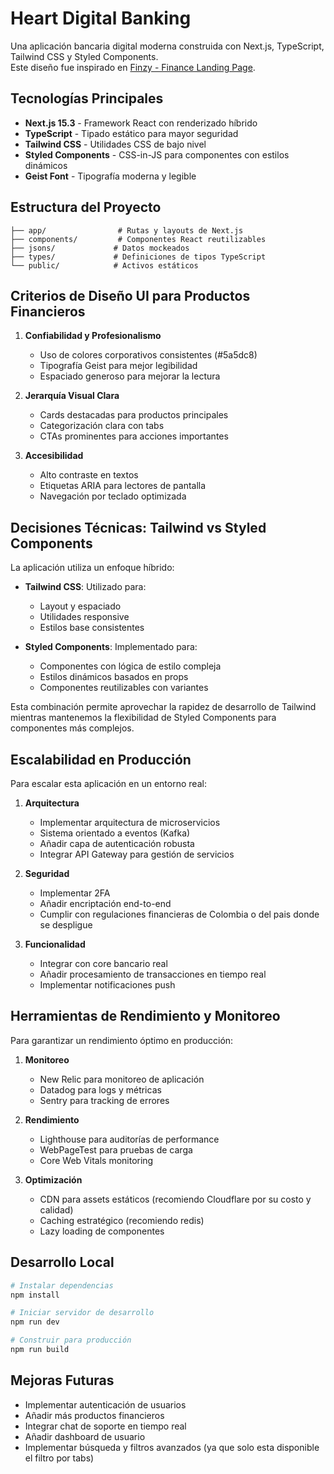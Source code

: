 # Heart Digital Banking

Una aplicación bancaria digital moderna construida con Next.js, TypeScript, Tailwind CSS y Styled Components.  
Este diseño fue inspirado en [Finzy - Finance Landing Page](https://dribbble.com/shots/25281703-Finzy-Finance-Landing-Page).

## Tecnologías Principales

- **Next.js 15.3** - Framework React con renderizado híbrido
- **TypeScript** - Tipado estático para mayor seguridad
- **Tailwind CSS** - Utilidades CSS de bajo nivel
- **Styled Components** - CSS-in-JS para componentes con estilos dinámicos
- **Geist Font** - Tipografía moderna y legible

## Estructura del Proyecto

```
├── app/                # Rutas y layouts de Next.js
├── components/         # Componentes React reutilizables
├── jsons/             # Datos mockeados
├── types/             # Definiciones de tipos TypeScript
└── public/            # Activos estáticos
```

## Criterios de Diseño UI para Productos Financieros

1. **Confiabilidad y Profesionalismo**
   - Uso de colores corporativos consistentes (#5a5dc8)
   - Tipografía Geist para mejor legibilidad
   - Espaciado generoso para mejorar la lectura

2. **Jerarquía Visual Clara**
   - Cards destacadas para productos principales
   - Categorización clara con tabs
   - CTAs prominentes para acciones importantes

3. **Accesibilidad**
   - Alto contraste en textos
   - Etiquetas ARIA para lectores de pantalla
   - Navegación por teclado optimizada

## Decisiones Técnicas: Tailwind vs Styled Components

La aplicación utiliza un enfoque híbrido:

- **Tailwind CSS**: Utilizado para:
  - Layout y espaciado
  - Utilidades responsive
  - Estilos base consistentes

- **Styled Components**: Implementado para:
  - Componentes con lógica de estilo compleja
  - Estilos dinámicos basados en props
  - Componentes reutilizables con variantes

Esta combinación permite aprovechar la rapidez de desarrollo de Tailwind mientras mantenemos la flexibilidad de Styled Components para componentes más complejos.

## Escalabilidad en Producción

Para escalar esta aplicación en un entorno real:

1. **Arquitectura**
   - Implementar arquitectura de microservicios
   - Sistema orientado a eventos (Kafka)
   - Añadir capa de autenticación robusta
   - Integrar API Gateway para gestión de servicios

2. **Seguridad**
   - Implementar 2FA
   - Añadir encriptación end-to-end
   - Cumplir con regulaciones financieras de Colombia o del pais donde se despligue

3. **Funcionalidad**
   - Integrar con core bancario real
   - Añadir procesamiento de transacciones en tiempo real 
   - Implementar notificaciones push

## Herramientas de Rendimiento y Monitoreo

Para garantizar un rendimiento óptimo en producción:

1. **Monitoreo**
   - New Relic para monitoreo de aplicación
   - Datadog para logs y métricas
   - Sentry para tracking de errores

2. **Rendimiento**
   - Lighthouse para auditorías de performance
   - WebPageTest para pruebas de carga
   - Core Web Vitals monitoring

3. **Optimización**
   - CDN para assets estáticos (recomiendo Cloudflare por su costo y calidad)
   - Caching estratégico (recomiendo redis)
   - Lazy loading de componentes

## Desarrollo Local

```bash
# Instalar dependencias
npm install

# Iniciar servidor de desarrollo
npm run dev

# Construir para producción
npm run build
```

## Mejoras Futuras

- Implementar autenticación de usuarios
- Añadir más productos financieros
- Integrar chat de soporte en tiempo real
- Añadir dashboard de usuario
- Implementar búsqueda y filtros avanzados (ya que solo esta disponible el filtro por tabs)